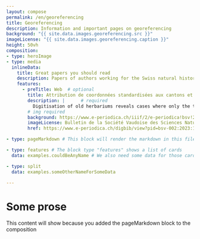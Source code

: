 ```yaml
---
layout: compose
permalink: /en/georeferencing
title: Georeferencing
description: Information and important pages on georeferencing
background: "{{ site.data.images.georeferencing‎.src }}"
imageLicense: "{{ site.data.images.georeferencing‎.caption }}"
height: 50vh
composition:
- type: heroImage
- type: media
  inlineData: 
    title: Great papers you should read
    description: Papers of authors working for the Swiss natural history collections
    features:
      - preTitle: Web  # optional
        title: Attribution de coordonnées standardisées aux cantons et localités suisses pour une saisie homogène des étiquettes lacunaires (Vust M., 2023) # required
        description: |      # required
          Digitisation of old herbariums reveals cases where only the town, or even the canton, is indicated as the locality. Other samples have no indication of localization, but the biography of the collector suggests that they came from Switzerland. In the absence of more precise information, the question arises as to what coordinates and uncertainty should we assign to these samples in a digitization's goal targeting national and international databases in order to represent them on distribution maps. Standardization was proposed and discussed.
        # img required
        background: https://www.e-periodica.ch/iiif/2/e-periodica!bsv!2023_102!bsv-002_2023_102_0001.jpg/full/!320,320/0/default.jpg
        imageLicense: Bulletin de la Société Vaudoise des Sciences Naturelles Band 102 (2023)
        href: https://www.e-periodica.ch/digbib/view?pid=bsv-002:2023:102::159#72

- type: pageMarkdown # This block will render the markdown in this file so no data property needed

- type: features # The block type "features" shows a list of cards
  data: examples.couldBeAnyName # We also need some data for those cards. In this case we refer to a yaml file in the _data folder.

- type: split
  data: examples.someOtherNameForSomeData

---
```


# Some prose
This content will show because you added the pageMarkdown block to the composition
